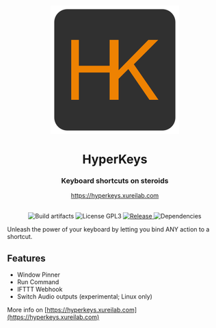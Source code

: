 <div align="center">
    <img style="margin: 0 auto" src="src/main/icon.png" alt="Logo"/>
    <h1>HyperKeys</h1>
    <h3>Keyboard shortcuts on steroids</h3>
    <a href="https://hyperkeys.xureilab.com">https://hyperkeys.xureilab.com</a>
</div>
<br/>

<div align="center">

![Build artifacts](https://github.com/xurei/hyperkeys/workflows/Build%20artifacts/badge.svg?branch=master)
![License GPL3](https://img.shields.io/github/license/xurei/hyperkeys.svg)
<a href="https://github.com/xurei/hyperkeys/releases/latest" target="_blank">
  <img src="https://img.shields.io/github/release/xurei/hyperkeys.svg" alt="Release" />
</a>
![Dependencies](https://david-dm.org/xurei/hyperkeys.svg)

</div>

Unleash the power of your keyboard by letting you bind ANY action to a shortcut.


## Features
- Window Pinner
- Run Command
- IFTTT Webhook
- Switch Audio outputs (experimental; Linux only)

More info on [https://hyperkeys.xureilab.com](https://hyperkeys.xureilab.com)
